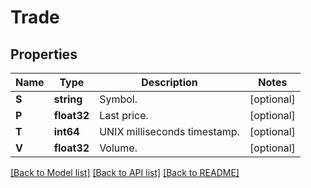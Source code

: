 # Trade

## Properties

Name | Type | Description | Notes
------------ | ------------- | ------------- | -------------
**S** | **string** | Symbol. | [optional] 
**P** | **float32** | Last price. | [optional] 
**T** | **int64** | UNIX milliseconds timestamp. | [optional] 
**V** | **float32** | Volume. | [optional] 

[[Back to Model list]](../README.md#documentation-for-models) [[Back to API list]](../README.md#documentation-for-api-endpoints) [[Back to README]](../README.md)


